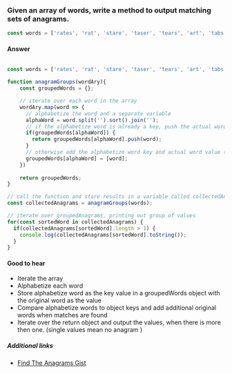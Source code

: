 ### Given an array of words, write a method to output matching sets of anagrams.

```js
const words = ['rates', 'rat', 'stare', 'taser', 'tears', 'art', 'tabs', 'tar', 'bats', 'state'];
```

#### Answer

```js

const words = ['rates', 'rat', 'stare', 'taser', 'tears', 'art', 'tabs', 'tar', 'bats', 'state'];

function anagramGroups(wordAry){
    const groupedWords = {};

    // iterate over each word in the array
    wordAry.map(word => {
      // alphabetize the word and a separate variable
      alphaWord = word.split('').sort().join('');
      // if the alphabetize word is already a key, push the actual word value (this is an anagram)
      if(groupedWords[alphaWord]) {
        return groupedWords[alphaWord].push(word);
      }
      // otherwise add the alphabetize word key and actual word value (may not turn out to be an anagram)
      groupedWords[alphaWord] = [word]; 
    })
  
    return groupedWords;
}

// call the function and store results in a variable called collectedAnagrams
const collectedAnagrams = anagramGroups(words);

// iterate over groupedAnagrams, printing out group of values
for(const sortedWord in collectedAnagrams) {
  if(collectedAnagrams[sortedWord].length > 1) { 
    console.log(collectedAnagrams[sortedWord].toString());
  }
}
```

#### Good to hear

 - Iterate the array
 - Alphabetize each word
 - Store alphabetize word as the key value in a groupedWords object with the original word as the value
 - Compare alphabetize words to object keys and add additional original words when matches are found
 - Iterate over the return object and output the values, when there is more then one. (single values mean no anagram )


##### Additional links

* [Find The Anagrams Gist](https://gist.github.com/tinabme/fe6878f5cff42f60a537262503f9b765)

<!-- tags: (javascript, anagram) -->

<!-- expertise: (1) -->

